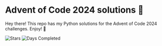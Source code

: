 # Advent of Code 2024 solutions 🎄

Hey there! This repo has my Python solutions for the Advent of Code 2024 challenges. Enjoy! 🎅

![Stars](https://img.shields.io/badge/stars%20⭐-22-yellow)
![Days Completed](https://img.shields.io/badge/days%20completed-11-red)
